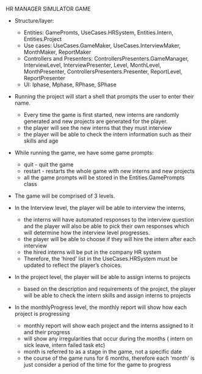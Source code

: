 HR MANAGER SIMULATOR GAME 
- Structure/layer:
    - Entities: GamePromts, UseCases.HRSystem, Entities.Intern, Entities.Project
    - Use cases: UseCases.GameMaker, UseCases.InterviewMaker, MonthMaker, ReportMaker
    - Controllers and Presenters: ControllersPresenters.GameManager, InterviewLevel, InterviewPresenter, Level, MonthLevel, MonthPresenter,
      ControllersPresenters.Presenter, ReportLevel, ReportPresenter
    - UI: Iphase, Mphase, RPhase, SPhase

- Running the project will start a shell that prompts the user to enter their name.
    - Every time the game is first started, new interns are randomly generated and new projects are generated for the player.
    - the player will see the new interns that they must interview
    - the player will be able to check the intern information such as their skills and age

- While running the game, we have some game prompts:
    - quit - quit the game
    - restart - restarts the whole game with new interns and new projects
    - all the game prompts will be stored in the Entities.GamePrompts class


- The game will be comprised of 3 levels.

- In the Interview level, the player will be able to interview the interns,
    - the interns will have automated responses to the interview question and the player will also be able to
      pick their own responses which will determine how the interview level progresses.
    - the player will be able to choose if they will hire the intern after each interview
    - the hired interns will be put in the company HR system
    - Therefore, the ‘hired’ list in the UseCases.HRSystem must be updated to reflect the player’s choices.

- In the project level, the player will be able to assign interns to projects
    - based on the description and requirements of the project, the player will be able to check the intern skills and
      assign interns to projects

- In the monthlyProgress level, the monthly report will show how each project is progressing
    - monthly report will show each project and the interns assigned to it and their progress
    - will show any irregularities that occur during the months ( intern on sick leave, intern failed task etc)
    - month is referred to as a stage in the game, not a specific date
    - the course of the game runs for 6 months, therefore each ‘month’ is just consider a period of the time
      for the game to progress
